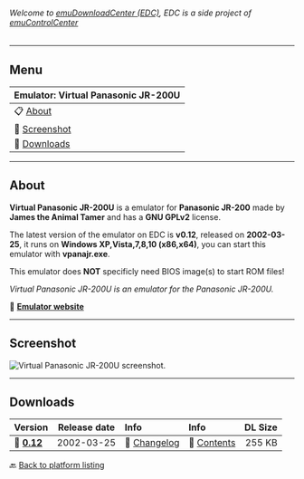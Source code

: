 ###### Welcome to [emuDownloadCenter (EDC)](https://github.com/PhoenixInteractiveNL/emuDownloadCenter/wiki/), EDC is a side project of [emuControlCenter](https://github.com/PhoenixInteractiveNL/emuControlCenter/wiki/)
***
## Menu
| **Emulator: Virtual Panasonic JR-200U** |
|:---------|
| :clipboard: [About](#about) |
| :sunrise: [Screenshot](#screenshot) |
| :floppy_disk: [Downloads](#downloads) |
***
## About
**Virtual Panasonic JR-200U** is a emulator for **Panasonic JR-200** made by **James the Animal Tamer** and has a **GNU GPLv2** license.

The latest version of the emulator on EDC is **v0.12**, released on **2002-03-25**, it runs on **Windows XP,Vista,7,8,10 (x86,x64)**, you can start this emulator with **vpanajr.exe**.

This emulator does **NOT** specificly need BIOS image(s) to start ROM files!

_Virtual Panasonic JR-200U is an emulator for the Panasonic JR-200U._

:link: [**Emulator website**](http://www.oocities.org/emucompboy/)
***
## Screenshot
![](https://raw.githubusercontent.com/PhoenixInteractiveNL/emuDownloadCenter/master/hooks/virtpanajr/screen.jpg "Virtual Panasonic JR-200U screenshot.")
***
## Downloads
| Version  | Release date  | Info       | Info       | DL Size    |
|:---------|:-------------:|:-----------|:-----------|-----------:|
| :floppy_disk: [**0.12**](https://github.com/PhoenixInteractiveNL/edc-repo0003/raw/master/virtpanajr/0.12.7z) | 2002-03-25 | :page_facing_up: [Changelog](https://github.com/PhoenixInteractiveNL/edc-repo0003/blob/master/virtpanajr/0.12_changelog.txt) | :mag_right: [Contents](https://github.com/PhoenixInteractiveNL/edc-repo0003/blob/master/virtpanajr/0.12_contents.txt) | 255 KB |

:back: [Back to platform listing](https://github.com/PhoenixInteractiveNL/emuDownloadCenter/wiki/EDC-Platform-List)
